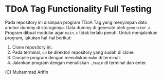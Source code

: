 # TDoA Tag Functionality Full Testing

Pada repository ini disimpan program TDoA Tag yang menyimpan data anchor dummy di storagenya. Data dummy di generate oleh `generator.c`. Program dibuat modular agar `main.c` tidak terlalu penuh. 
Untuk menjalankan program, lakukan hal-hal berikut:
1. Clone repository ini. 
2. Pada terminal, `cd` ke direktori repository yang sudah di clone. 
3. Compile program dengan menuliskan `make` di terminal. 
4. Jalankan program dengan menuliskan `./main` di terminal dan enter. 

(C) Muhammad Arifin
